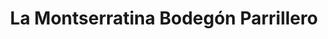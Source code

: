 ---
title: "La Montserratina Bodegón Parrillero"
url: /caracas/la-montserratina-bodegon-parrillero-paris/
shop: Lebensmittel
---